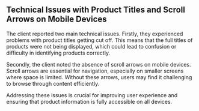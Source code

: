 ## Technical Issues with Product Titles and Scroll Arrows on Mobile Devices

The client reported two main technical issues. Firstly, they experienced problems with product titles getting cut off. This means that the full titles of products were not being displayed, which could lead to confusion or difficulty in identifying products correctly.

Secondly, the client noted the absence of scroll arrows on mobile devices. Scroll arrows are essential for navigation, especially on smaller screens where space is limited. Without these arrows, users may find it challenging to browse through content efficiently.

Addressing these issues is crucial for improving user experience and ensuring that product information is fully accessible on all devices.